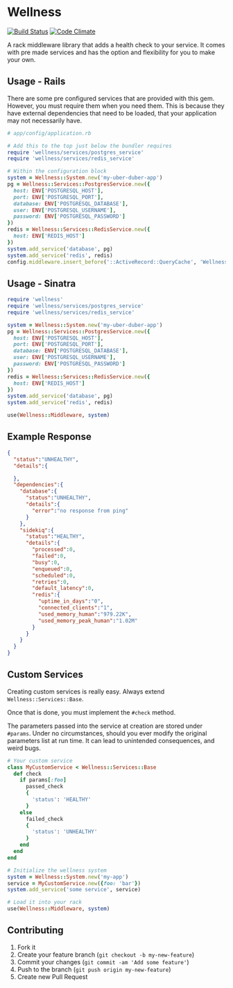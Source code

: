 # Wellness

[![Build Status](https://travis-ci.org/warmwaffles/wellness.png?branch=master)](https://travis-ci.org/warmwaffles/wellness)
[![Code Climate](https://codeclimate.com/repos/52d700d0e30ba038a9003919/badges/057ded44ac30dfe1950e/gpa.png)](https://codeclimate.com/repos/52d700d0e30ba038a9003919/feed)


A rack middleware library that adds a health check to your service. It comes
with pre made services and has the option and flexibility for you to make your
own.

## Usage - Rails

There are some pre configured services that are provided with this gem.
However, you must require them when you need them. This is because they have
external dependencies that need to be loaded, that your application may not
necessarily have.

```rb
# app/config/application.rb

# Add this to the top just below the bundler requires
require 'wellness/services/postgres_service'
require 'wellness/services/redis_service'

# Within the configuration block
system = Wellness::System.new('my-uber-duber-app')
pg = Wellness::Services::PostgresService.new({
  host: ENV['POSTGRESQL_HOST'],
  port: ENV['POSTGRESQL_PORT'],
  database: ENV['POSTGRESQL_DATABASE'],
  user: ENV['POSTGRESQL_USERNAME'],
  password: ENV['POSTGRESQL_PASSWORD']
})
redis = Wellness::Services::RedisService.new({
  host: ENV['REDIS_HOST']
})
system.add_service('database', pg)
system.add_service('redis', redis)
config.middleware.insert_before('::ActiveRecord::QueryCache', 'Wellness::Middleware', system)
```

## Usage - Sinatra

```ruby
require 'wellness'
require 'wellness/services/postgres_service'
require 'wellness/services/redis_service'

system = Wellness::System.new('my-uber-duber-app')
pg = Wellness::Services::PostgresService.new({
  host: ENV['POSTGRESQL_HOST'],
  port: ENV['POSTGRESQL_PORT'],
  database: ENV['POSTGRESQL_DATABASE'],
  user: ENV['POSTGRESQL_USERNAME'],
  password: ENV['POSTGRESQL_PASSWORD']
})
redis = Wellness::Services::RedisService.new({
  host: ENV['REDIS_HOST']
})
system.add_service('database', pg)
system.add_service('redis', redis)

use(Wellness::Middleware, system)
```

## Example Response

```json
{
  "status":"UNHEALTHY",
  "details":{

  },
  "dependencies":{
    "database":{
      "status":"UNHEALTHY",
      "details":{
        "error":"no response from ping"
      }
    },
    "sidekiq":{
      "status":"HEALTHY",
      "details":{
        "processed":0,
        "failed":0,
        "busy":0,
        "enqueued":0,
        "scheduled":0,
        "retries":0,
        "default_latency":0,
        "redis":{
          "uptime_in_days":"0",
          "connected_clients":"1",
          "used_memory_human":"979.22K",
          "used_memory_peak_human":"1.02M"
        }
      }
    }
  }
}
```

## Custom Services

Creating custom services is really easy. Always extend
`Wellness::Services::Base`.

Once that is done, you must implement the `#check` method.

The parameters passed into the service at creation are stored under `#params`.
Under no circumstances, should you ever modify the original parameters list at
run time. It can lead to unintended consequences, and weird bugs.

```ruby
# Your custom service
class MyCustomService < Wellness::Services::Base
  def check
    if params[:foo]
      passed_check
      {
        'status': 'HEALTHY'
      }
    else
      failed_check
      {
        'status': 'UNHEALTHY'
      }
    end
  end
end

# Initialize the wellness system
system = Wellness::System.new('my-app')
service = MyCustomService.new({foo: 'bar'})
system.add_service('some service', service)

# Load it into your rack
use(Wellness::Middleware, system)
```

## Contributing

1. Fork it
2. Create your feature branch (`git checkout -b my-new-feature`)
3. Commit your changes (`git commit -am 'Add some feature'`)
4. Push to the branch (`git push origin my-new-feature`)
5. Create new Pull Request
